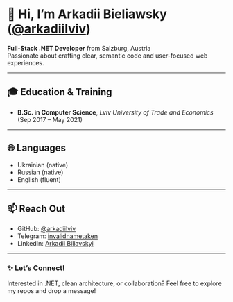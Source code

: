 # 👋 Hi, I’m Arkadii Bieliawsky ([@arkadiilviv](https://github.com/arkadiilviv))

**Full-Stack .NET Developer** from Salzburg, Austria  
Passionate about crafting clear, semantic code and user-focused web experiences.

---

## 🎓 Education & Training
- **B.Sc. in Computer Science**, *Lviv University of Trade and Economics* (Sep 2017 – May 2021)

---

## 🌐 Languages

- Ukrainian (native)  
- Russian (native)  
- English (fluent)

---

## 📫 Reach Out

- GitHub: [@arkadiilviv](https://github.com/arkadiilviv)  
- Telegram: [invalidnametaken](https://t.me/invalidnametaken)
- LinkedIn: [Arkadii Biliavskyi](https://www.linkedin.com/in/arkadii-biliavskyi-626637155)

---

### ✨ Let’s Connect!

Interested in .NET, clean architecture, or collaboration? Feel free to explore my repos and drop a message!
